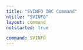 ```yaml
---
title: "SVINFO IRC Command"
ntitle: "SVINFO"
layout: command
notstarted: true

command: SVINFO
---
```

